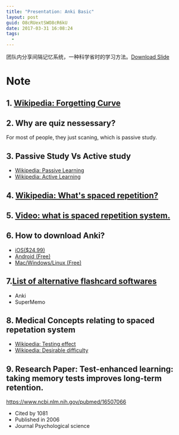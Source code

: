 ```yaml
---
title: "Presentation: Anki Basic"
layout: post
guid: O8cRUextSWO8cR6kU
date: 2017-03-31 16:08:24
tags:
  -
---
```


团队内分享间隔记忆系统，一种科学省时的学习方法。[Download Slide](https://speakerdeck.com/xiaoronglv/anki-basic)

<script async class="speakerdeck-embed" data-id="b61cf73396e14ca3917db768d3957dc9" data-ratio="1.41436464088398" src="//speakerdeck.com/assets/embed.js"></script>


# Note


## 1. [Wikipedia: Forgetting Curve](https://en.wikipedia.org/wiki/Forgetting_curve)

## 2. Why are quiz nessessary?

For most of people, they just scaning, which is passive study.

## 3. Passive Study Vs Active study

- [Wikipedia: Passive Learning](https://en.wikipedia.org/wiki/Passive_learning)
- [Wikipedia: Active Learning](https://en.wikipedia.org/wiki/Active_learning)

## 4. [Wikipedia: What's spaced repetition?](https://en.wikipedia.org/wiki/Spaced_repetition)

## 5. [Video: what is spaced repetition system.](https://en.wikipedia.org/wiki/File:Spaced_repetition.webm)

## 6. How to download Anki?

- [iOS($24.99)](https://itunes.apple.com/us/app/ankimobile-flashcards/id373493387?mt=8)
- [Android (Free)](https://play.google.com/store/apps/details?id=com.ichi2.anki)
- [Mac/Windows/Linux (Free)](https://apps.ankiweb.net/)

## 7.[List of alternative flashcard softwares](https://en.wikipedia.org/wiki/List_of_flashcard_software)

- Anki
- SuperMemo

## 8. Medical Concepts relating to spaced repetation system

- [Wikipedia: Testing effect](https://en.wikipedia.org/wiki/Testing_effect)
- [Wikipedia: Desirable difficulty](https://en.wikipedia.org/wiki/Desirable_difficulty)

## 9. Research Paper: Test-enhanced learning: taking memory tests improves long-term retention.

https://www.ncbi.nlm.nih.gov/pubmed/16507066

- Cited by 1081
- Published in 2006
- Journal Psychological science





